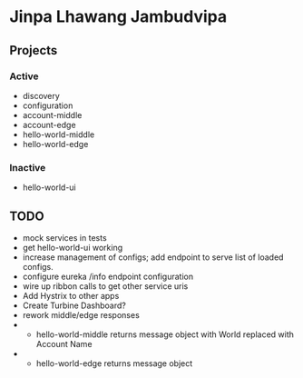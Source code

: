 # Jinpa Lhawang Jambudvipa

## Projects

### Active

* discovery
* configuration
* account-middle
* account-edge
* hello-world-middle
* hello-world-edge

### Inactive

* hello-world-ui

## TODO

* mock services in tests
* get hello-world-ui working
* increase management of configs; add endpoint to serve list of loaded configs.
* configure eureka /info endpoint configuration
* wire up ribbon calls to get other service uris
* Add Hystrix to other apps
* Create Turbine Dashboard?
* rework middle/edge responses
* * hello-world-middle returns message object with World replaced with Account Name
* * hello-world-edge returns message object
